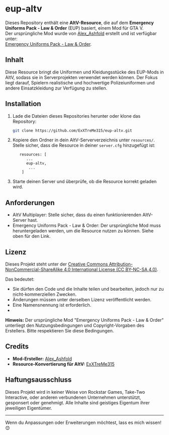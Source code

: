 # eup-altv

Dieses Repository enthält eine **AltV-Resource**, die auf dem **Emergency Uniforms Pack - Law & Order** (EUP) basiert, einem Mod für GTA V.  
Der ursprüngliche Mod wurde von [Alex_Ashfold](https://www.lcpdfr.com/profile/2178-alex_ashfold/) erstellt und ist verfügbar unter:  
[Emergency Uniforms Pack - Law & Order](https://www.lcpdfr.com/downloads/gta5mods/character/8151-emergency-uniforms-pack-law-order/).

## Inhalt
Diese Resource bringt die Uniformen und Kleidungsstücke des EUP-Mods in AltV, sodass sie in Serverprojekten verwendet werden können. Der Fokus liegt darauf, Spielern realistische und hochwertige Polizeiuniformen und andere Einsatzkleidung zur Verfügung zu stellen.

## Installation
1. Lade die Dateien dieses Repositories herunter oder klone das Repository:
   ```bash
   git clone https://github.com/ExXTreMe315/eup-altv.git
   ```

2. Kopiere den Ordner in dein AltV-Serververzeichnis unter `resources/`.
Stelle sicher, dass die Resource in deiner `server.cfg` hinzugefügt ist:

   ```text
      resources: [
         ...
         eup-altv,
          ...
       ]
   ```

4. Starte deinen Server und überprüfe, ob die Resource korrekt geladen wird.

## Anforderungen
- AltV Multiplayer: Stelle sicher, dass du einen funktionierenden AltV-Server hast.
- Emergency Uniforms Pack - Law & Order: Der ursprüngliche Mod muss heruntergeladen werden, um die Resource nutzen zu können. Siehe oben für den Link.

## Lizenz
Dieses Projekt steht unter der [Creative Commons Attribution-NonCommercial-ShareAlike 4.0 International License (CC BY-NC-SA 4.0)](https://creativecommons.org/licenses/by-nc-sa/4.0/).

Das bedeutet:

- Sie dürfen den Code und die Inhalte teilen und bearbeiten, jedoch nur zu nicht-kommerziellen Zwecken.
- Änderungen müssen unter derselben Lizenz veröffentlicht werden.
- Eine Namensnennung ist erforderlich.
- 
**Hinweis:** Der ursprüngliche Mod "Emergency Uniforms Pack - Law & Order" unterliegt den Nutzungsbedingungen und Copyright-Vorgaben des Erstellers. Bitte respektieren Sie diese Bedingungen.

## Credits
- **Mod-Ersteller:** [Alex_Ashfold](https://www.lcpdfr.com/profile/218345-alex_ashfold/)
- **Resource-Konvertierung für AltV:** [ExXTreMe315](https://github.com/ExXTreMe315/)

## Haftungsausschluss

Dieses Projekt wird in keiner Weise von Rockstar Games, Take-Two Interactive, oder anderen verbundenen Unternehmen unterstützt, gesponsert oder genehmigt. Alle Inhalte sind geistiges Eigentum ihrer jeweiligen Eigentümer.

---
Wenn du Anpassungen oder Erweiterungen möchtest, lass es mich wissen! 😊
